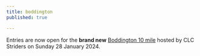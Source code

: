 ```yaml
---
title: boddington
published: true

---
```


Entries are now open for the **brand new** [Boddington 10 mile](/boddington-10) hosted by CLC Striders on Sunday 28 January 2024.
